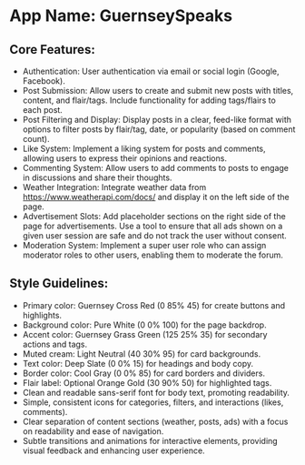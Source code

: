 # **App Name**: GuernseySpeaks

## Core Features:

- Authentication: User authentication via email or social login (Google, Facebook).
- Post Submission: Allow users to create and submit new posts with titles, content, and flair/tags. Include functionality for adding tags/flairs to each post.
- Post Filtering and Display: Display posts in a clear, feed-like format with options to filter posts by flair/tag, date, or popularity (based on comment count).
- Like System: Implement a liking system for posts and comments, allowing users to express their opinions and reactions.
- Commenting System: Allow users to add comments to posts to engage in discussions and share their thoughts.
- Weather Integration: Integrate weather data from https://www.weatherapi.com/docs/ and display it on the left side of the page.
- Advertisement Slots: Add placeholder sections on the right side of the page for advertisements. Use a tool to ensure that all ads shown on a given user session are safe and do not track the user without consent.
- Moderation System: Implement a super user role who can assign moderator roles to other users, enabling them to moderate the forum.

## Style Guidelines:

- Primary color: Guernsey Cross Red (0 85% 45) for create buttons and highlights.
- Background color: Pure White (0 0% 100) for the page backdrop.
- Accent color: Guernsey Grass Green (125 25% 35) for secondary actions and tags.
- Muted cream: Light Neutral (40 30% 95) for card backgrounds.
- Text color: Deep Slate (0 0% 15) for headings and body copy.
- Border color: Cool Gray (0 0% 85) for card borders and dividers.
- Flair label: Optional Orange Gold (30 90% 50) for highlighted tags.
- Clean and readable sans-serif font for body text, promoting readability.
- Simple, consistent icons for categories, filters, and interactions (likes, comments).
- Clear separation of content sections (weather, posts, ads) with a focus on readability and ease of navigation.
- Subtle transitions and animations for interactive elements, providing visual feedback and enhancing user experience.